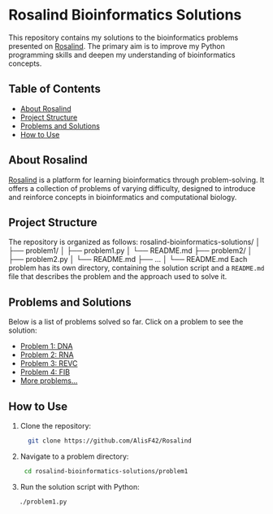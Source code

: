 # Rosalind Bioinformatics Solutions

This repository contains my solutions to the bioinformatics problems presented on [Rosalind](http://rosalind.info/). The primary aim is to improve my Python programming skills and deepen my understanding of bioinformatics concepts.

## Table of Contents

- [About Rosalind](#about-rosalind)
- [Project Structure](#project-structure)
- [Problems and Solutions](#problems-and-solutions)
- [How to Use](#how-to-use)

## About Rosalind

[Rosalind](http://rosalind.info/) is a platform for learning bioinformatics through problem-solving. It offers a collection of problems of varying difficulty, designed to introduce and reinforce concepts in bioinformatics and computational biology.

## Project Structure

The repository is organized as follows:
rosalind-bioinformatics-solutions/
│
├── problem1/
│ ├── problem1.py
│ └── README.md
├── problem2/
│ ├── problem2.py
│ └── README.md
├── ...
│
└── README.md
Each problem has its own directory, containing the solution script and a `README.md` file that describes the problem and the approach used to solve it.

## Problems and Solutions

Below is a list of problems solved so far. Click on a problem to see the solution:

- [Problem 1: DNA](problem1/)
- [Problem 2: RNA](problem2/)
- [Problem 3: REVC](problem3/)
- [Problem 4: FIB](problem4/)
- [More problems...](#)

## How to Use

1. Clone the repository:
   ```bash
     git clone https://github.com/AlisF42/Rosalind
2. Navigate to a problem directory:
   ```bash
    cd rosalind-bioinformatics-solutions/problem1
3. Run the solution script with Python:
  ```bash
     ./problem1.py
